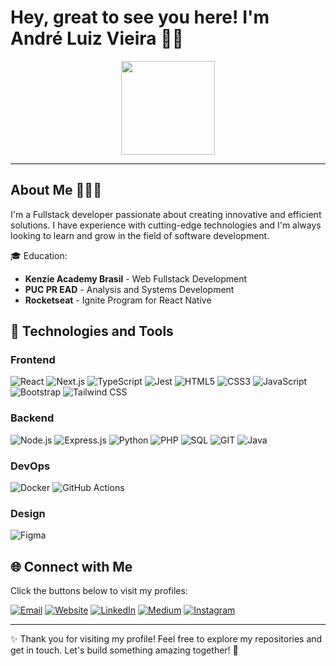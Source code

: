 # Hey, great to see you here! I'm André Luiz Vieira 🖖🏻

<div align="center">
<img src="https://andreluizv.dev.br/_next/image?url=%2F_next%2Fstatic%2Fmedia%2Flogo.a80de814.png&w=384&q=75" width="150" />
</div>

---

## About Me 👨🏻‍💻

I'm a Fullstack developer passionate about creating innovative and efficient solutions. I have experience with cutting-edge technologies and I'm always looking to learn and grow in the field of software development.

🎓 Education:

- **Kenzie Academy Brasil** - Web Fullstack Development
- **PUC PR EAD** - Analysis and Systems Development
- **Rocketseat** - Ignite Program for React Native

## 🚀 Technologies and Tools

### Frontend

![React](https://img.shields.io/badge/-React-61DAFB?style=flat&logo=react&logoColor=white)
![Next.js](https://img.shields.io/badge/-Next.js-000000?style=flat&logo=nextdotjs&logoColor=white)
![TypeScript](https://img.shields.io/badge/-TypeScript-3178C6?style=flat&logo=typescript&logoColor=white)
![Jest](https://img.shields.io/badge/-Jest-C21325?style=flat&logo=jest&logoColor=white)
![HTML5](https://img.shields.io/badge/-HTML5-E34F26?style=flat&logo=html5&logoColor=white)
![CSS3](https://img.shields.io/badge/-CSS3-1572B6?style=flat&logo=css3&logoColor=white)
![JavaScript](https://img.shields.io/badge/-JavaScript-F7DF1E?style=flat&logo=javascript&logoColor=black)
![Bootstrap](https://img.shields.io/badge/-Bootstrap-563D7C?style=flat&logo=bootstrap&logoColor=white)
![Tailwind CSS](https://img.shields.io/badge/-Tailwind%20CSS-38B2AC?style=flat&logo=tailwind-css&logoColor=white)

### Backend

![Node.js](https://img.shields.io/badge/-Node.js-339933?style=flat&logo=nodedotjs&logoColor=white)
![Express.js](https://img.shields.io/badge/-Express.js-000000?style=flat&logo=express&logoColor=white)
![Python](https://img.shields.io/badge/-Python-3776AB?style=flat&logo=python&logoColor=white)
![PHP](https://img.shields.io/badge/-PHP-777BB4?style=flat&logo=php&logoColor=white)
![SQL](https://img.shields.io/badge/-SQL-4479A1?style=flat&logo=postgresql&logoColor=white)
![GIT](https://img.shields.io/badge/-GIT-F05032?style=flat&logo=git&logoColor=white)
![Java](https://img.shields.io/badge/-Java-007396?style=flat&logo=java&logoColor=white)

### DevOps

![Docker](https://img.shields.io/badge/-Docker-2496ED?style=flat&logo=docker&logoColor=white)
![GitHub Actions](https://img.shields.io/badge/-GitHub%20Actions-2088FF?style=flat&logo=github-actions&logoColor=white)

### Design

![Figma](https://img.shields.io/badge/-Figma-F24E1E?style=flat&logo=figma&logoColor=white)


## 🌐 Connect with Me

Click the buttons below to visit my profiles:

[![Email](https://img.shields.io/badge/Email-D14836?style=for-the-badge&logo=gmail&logoColor=white)](mailto:andreluizhillerv@gmail.com)
[![Website](https://img.shields.io/badge/Website-000000?style=for-the-badge&logo=About.me&logoColor=white)](https://andreluizv.dev.br)
[![LinkedIn](https://img.shields.io/badge/LinkedIn-0077B5?style=for-the-badge&logo=linkedin&logoColor=white)](https://www.linkedin.com/in/andreluizhillerv)
[![Medium](https://img.shields.io/badge/Medium-000000?style=for-the-badge&logo=medium&logoColor=white)](https://medium.com/@andreluizhillerv)
[![Instagram](https://img.shields.io/badge/Instagram-E4405F?style=for-the-badge&logo=instagram&logoColor=white)](https://www.instagram.com/andreluizhiller)

---

✨ Thank you for visiting my profile! Feel free to explore my repositories and get in touch. Let's build something amazing together! 🚀
